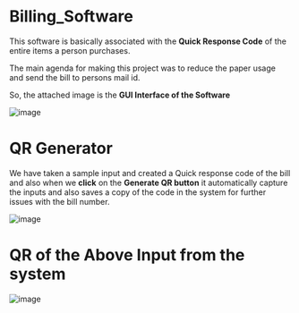 # Billing_Software

This software is basically associated with the **Quick Response Code** of the entire items a person purchases.

The main agenda for making this project was to reduce the paper usage and send the bill to persons mail id. 

So, the attached image is the **GUI Interface of the Software**


![image](https://github.com/AnasKhan99156/Billing-Software/assets/130431848/27de8771-bfd4-49fa-bfde-a9fe61f200b8)


# QR Generator

We have taken a sample input and created a Quick response code of the bill and also when we **click** on the **Generate QR button** it automatically capture the inputs and also saves a copy of the code in the system for further issues with the bill number.


![image](https://github.com/AnasKhan99156/Billing-Software/assets/130431848/d492381e-d98f-48d9-941c-bbe6efbbc677)


# QR  of the Above Input from the system

![image](https://github.com/AnasKhan99156/Billing-Software/assets/130431848/8c8f8e31-a6a9-4c92-a160-b7d12dfbea86)


